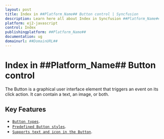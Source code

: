 ```yaml
---
layout: post
title: Index in ##Platform_Name## Button control | Syncfusion
description: Learn here all about Index in Syncfusion ##Platform_Name## Button control of Syncfusion Essential JS 2 and more.
platform: ej2-javascript
control: Index 
publishingplatform: ##Platform_Name##
documentation: ug
domainurl: ##DomainURL##
---
```


# Index in ##Platform_Name## Button control

The Button is a graphical user interface element that triggers an event on its click action. It can contain a text, an image, or both.

## Key Features

* [`Button types`](types-and-styles#button-types).
* [`Predefined Button styles`](types-and-styles#button-styles).
* [`Supports text and icon in the Button`](types-and-styles#icons).
